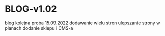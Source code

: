 # BLOG-v1.02
blog kolejna proba
15.09.2022 dodawanie wielu stron ulepszanie strony w planach dodanie sklepu i CMS-a
